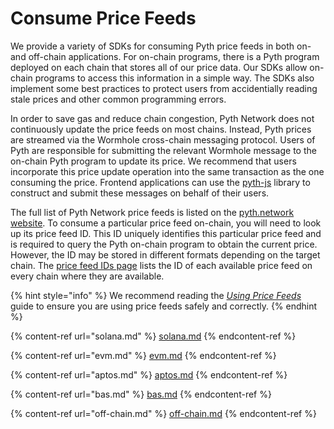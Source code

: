 # Consume Price Feeds

We provide a variety of SDKs for consuming Pyth price feeds in both on- and off-chain applications.
For on-chain programs, there is a Pyth program deployed on each chain that stores all of our price data.
Our SDKs allow on-chain programs to access this information in a simple way.
The SDKs also implement some best practices to protect users from accidentially reading stale prices and other common programming errors.

In order to save gas and reduce chain congestion, Pyth Network does not continuously update the price feeds on most chains.
Instead, Pyth prices are streamed via the Wormhole cross-chain messaging protocol.
Users of Pyth are responsible for submitting the relevant Wormhole message to the on-chain Pyth program to update its price.
We recommend that users incorporate this price update operation into the same transaction as the one consuming the price.
Frontend applications can use the [pyth-js](https://github.com/pyth-network/pyth-js) library to construct and submit these messages on behalf of their users.

The full list of Pyth Network price feeds is listed on the [pyth.network website](https://pyth.network/price-feeds/).
To consume a particular price feed on-chain, you will need to look up its price feed ID.
This ID uniquely identifies this particular price feed and is required to query the Pyth on-chain program to obtain the current price.
However, the ID may be stored in different formats depending on the target chain.
The [price feed IDs page](https://pyth.network/developers/price-feed-ids) lists the ID of each available price feed on every chain where they are available.

{% hint style="info" %}
We recommend reading the [_Using Price Feeds_](best-practices.md) guide to ensure you are using price feeds safely and correctly.
{% endhint %}

{% content-ref url="solana.md" %}
[solana.md](solana.md)
{% endcontent-ref %}

{% content-ref url="evm.md" %}
[evm.md](evm.md)
{% endcontent-ref %}

{% content-ref url="aptos.md" %}
[aptos.md](aptos.md)
{% endcontent-ref %}

{% content-ref url="bas.md" %}
[bas.md](bas.md)
{% endcontent-ref %}

{% content-ref url="off-chain.md" %}
[off-chain.md](off-chain.md)
{% endcontent-ref %}
